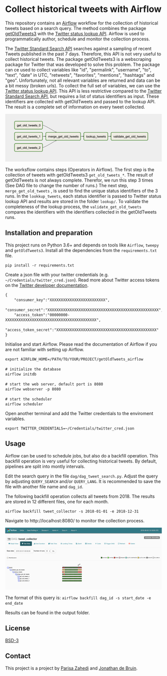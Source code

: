 # Collect historical tweets with Airflow

This repository contains an [Airflow](https://airflow.apache.org/) workflow
for the collection of historical tweets based on a search query. The method
combines the package [getOldTweets3](https://github.com/Mottl/GetOldTweets3)
with the [Twitter status lookup API](https://developer.twitter.com/en/docs/tweets/post-and-engage/api-reference/get-statuses-lookup.html).
Airflow is used to programmatically author, schedule and monitor the 
collection process.

The [Twitter Standard Search API](https://developer.twitter.com/en/docs/tweets/search/api-reference/get-search-tweets.html)
searches against a sampling of recent Tweets published in the past 7 days.
Therefore, this API is not very useful to collect historical tweets.
The package getOldTweets3 is a webscraping package for Twitter that was 
developed to solve this problem. The package can ce used to collect
variables like "id", "permalink", "username", "to",
"text", "date" in UTC, "retweets", "favorites", "mentions", "hashtags" and
"geo". Unfortunately, not all relevant variables are returned and data can be
a bit messy (broken urls). To collect the full set of variables, we can use 
the [Twitter status lookup API](https://developer.twitter.com/en/docs/tweets/post-and-engage/api-reference/get-statuses-lookup.html).
This API is less restrictive compared to the [Twitter Standard Search API](https://developer.twitter.com/en/docs/tweets/search/api-reference/get-search-tweets.html), but requires a list of status identifiers as input. 
These identifiers are collected with getOldTweets and passed to the lookup API.
The result is a complete set of information on every tweet collected. 

![DAG Twitter](img/dag.png)

The worksflow contains steps (Operators in Airflow). The first step is the
collection of tweets with getOldTweets3 `get_old_tweets_*`. The result of
getOldTweets is not always complete. Therefor, we run this step 3 times (See
DAG file to change the number of runs.) The next step, `merge_get_old_tweets`
, is used to find the unique status identifiers of the 3 runs. In the
`lookkup_tweets`, each status identifier is passed to Twitter status lookup
API and results are stored in the folder `lookup/`. To validate the
completeness of the lookup process, the `validate_get_old_tweets` compares the
identifiers with the identifiers collected in the getOldTweets runs.

## Installation and preparation

This project runs on Python 3.6+ and depends on tools like `Airflow`, `tweepy`
and `getOldTweets3`. Install all the dependencies from the `requirements.txt`
file.

```
pip install -r requirements.txt
```

Create a json file with your twitter credentials (e.g.
`~/Credentials/twitter_cred.json`). Read more about Twitter access tokens on
the [Twitter developer documentation](https://developer.twitter.com/en/docs/basics/authentication/guides/access-tokens.html).

```
{
    "consumer_key":"XXXXXXXXXXXXXXXXXXXXXXXXX",
    "consumer_secret":"XXXXXXXXXXXXXXXXXXXXXXXXXXXXXXXXXXXXXXXXXXXXXXXXXX",
    "access_token":"00000000-XXXXXXXXXXXXXXXXXXXXXXXXXXXXXXXXXXXXXXXXX",
    "access_token_secret":"XXXXXXXXXXXXXXXXXXXXXXXXXXXXXXXXXXXXXXXXXXXXX"
}
```

Initialise and start Airflow. Please read the documentation of Airflow if you
are not familiar with setting up Airflow.

```
export AIRFLOW_HOME=/PATH/TO/YOUR/PROJECT/getOldTweets_airflow

# initialize the database
airflow initdb

# start the web server, default port is 8080
airflow webserver -p 8080

# start the scheduler
airflow scheduler
```

Open another terminal and add the Twitter credentials to the enviroment
variables.

```
export TWITTER_CREDENTIALS=~/Credentials/twitter_cred.json
```

## Usage 

Airflow can be used to schedule jobs, but also do a backfill operation. This
backfill operation is very useful for collecting historical tweets. By
default, pipelines are split into montly intervals.

Edit the search query in the file `dag/dag_tweet_search.py`. Adjust the query
by adjusting `QUERY_SEARCH` and/or `QUERY_LANG`.  It is recommended to save
the file with another file name and `dag_id`.

The following backfill operation collects all tweets from 2018. The results
are stored in 12 different files, one for each month.

```
airflow backfill tweet_collector -s 2018-01-01 -e 2018-12-31
```

Navigate to http://localhost:8080/ to monitor the collection process. 

![Tree example](img/airflow_tree.png)

The format of this query is: `airflow backfill dag_id -s start_date -e end_date`

Results can be found in the output folder.

## License

[BSD-3](/LICENSE)

## Contact 

This project is a project by [Parisa Zahedi](mailto:p.zahedi@uu.nl) and 
[Jonathan de Bruin](mailto:j.debruin1@uu.nl). 
